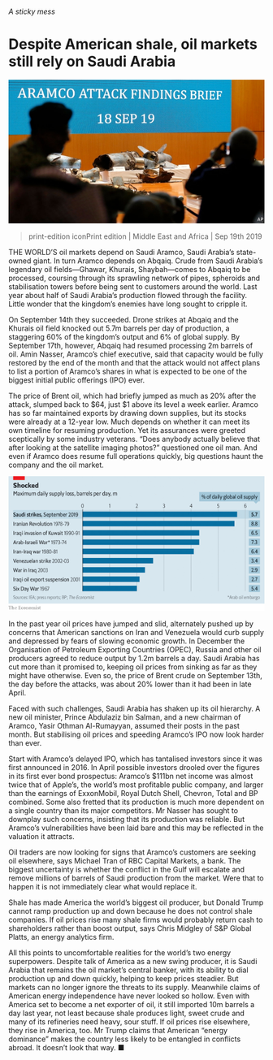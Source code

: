 ###### A sticky mess

# Despite American shale, oil markets still rely on Saudi Arabia 

![image](images/20190921_map507.jpg) 

> print-edition iconPrint edition | Middle East and Africa | Sep 19th 2019 

THE WORLD’S oil markets depend on Saudi Aramco, Saudi Arabia’s state-owned giant. In turn Aramco depends on Abqaiq. Crude from Saudi Arabia’s legendary oil fields—Ghawar, Khurais, Shaybah—comes to Abqaiq to be processed, coursing through its sprawling network of pipes, spheroids and stabilisation towers before being sent to customers around the world. Last year about half of Saudi Arabia’s production flowed through the facility. Little wonder that the kingdom’s enemies have long sought to cripple it. 

On September 14th they succeeded. Drone strikes at Abqaiq and the Khurais oil field knocked out 5.7m barrels per day of production, a staggering 60% of the kingdom’s output and 6% of global supply. By September 17th, however, Abqaiq had resumed processing 2m barrels of oil. Amin Nasser, Aramco’s chief executive, said that capacity would be fully restored by the end of the month and that the attack would not affect plans to list a portion of Aramco’s shares in what is expected to be one of the biggest initial public offerings (IPO) ever. 

The price of Brent oil, which had briefly jumped as much as 20% after the attack, slumped back to $64, just $1 above its level a week earlier. Aramco has so far maintained exports by drawing down supplies, but its stocks were already at a 12-year low. Much depends on whether it can meet its own timeline for resuming production. Yet its assurances were greeted sceptically by some industry veterans. “Does anybody actually believe that after looking at the satellite imaging photos?” questioned one oil man. And even if Aramco does resume full operations quickly, big questions haunt the company and the oil market. 

![image](images/20190921_MAC770.png) 

In the past year oil prices have jumped and slid, alternately pushed up by concerns that American sanctions on Iran and Venezuela would curb supply and depressed by fears of slowing economic growth. In December the Organisation of Petroleum Exporting Countries (OPEC), Russia and other oil producers agreed to reduce output by 1.2m barrels a day. Saudi Arabia has cut more than it promised to, keeping oil prices from sinking as far as they might have otherwise. Even so, the price of Brent crude on September 13th, the day before the attacks, was about 20% lower than it had been in late April. 

Faced with such challenges, Saudi Arabia has shaken up its oil hierarchy. A new oil minister, Prince Abdulaziz bin Salman, and a new chairman of Aramco, Yasir Othman Al-Rumayyan, assumed their posts in the past month. But stabilising oil prices and speeding Aramco’s IPO now look harder than ever. 

Start with Aramco’s delayed IPO, which has tantalised investors since it was first announced in 2016. In April possible investors drooled over the figures in its first ever bond prospectus: Aramco’s $111bn net income was almost twice that of Apple’s, the world’s most profitable public company, and larger than the earnings of ExxonMobil, Royal Dutch Shell, Chevron, Total and BP combined. Some also fretted that its production is much more dependent on a single country than its major competitors. Mr Nasser has sought to downplay such concerns, insisting that its production was reliable. But Aramco’s vulnerabilities have been laid bare and this may be reflected in the valuation it attracts. 

Oil traders are now looking for signs that Aramco’s customers are seeking oil elsewhere, says Michael Tran of RBC Capital Markets, a bank. The biggest uncertainty is whether the conflict in the Gulf will escalate and remove millions of barrels of Saudi production from the market. Were that to happen it is not immediately clear what would replace it. 

Shale has made America the world’s biggest oil producer, but Donald Trump cannot ramp production up and down because he does not control shale companies. If oil prices rise many shale firms would probably return cash to shareholders rather than boost output, says Chris Midgley of S&P Global Platts, an energy analytics firm. 

All this points to uncomfortable realities for the world’s two energy superpowers. Despite talk of America as a new swing producer, it is Saudi Arabia that remains the oil market’s central banker, with its ability to dial production up and down quickly, helping to keep prices steadier. But markets can no longer ignore the threats to its supply. Meanwhile claims of American energy independence have never looked so hollow. Even with America set to become a net exporter of oil, it still imported 10m barrels a day last year, not least because shale produces light, sweet crude and many of its refineries need heavy, sour stuff. If oil prices rise elsewhere, they rise in America, too. Mr Trump claims that American “energy dominance” makes the country less likely to be entangled in conflicts abroad. It doesn’t look that way. ■ 

